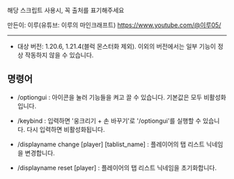 해당 스크립트 사용시, 꼭 출처를 표기해주세요

만든이: 이루(유튜브: 이루의 마인크래프트)
https://www.youtube.com/@이루05/

---

* 대상 버전: 1.20.6, 1.21.4(블럭 몬스터화 제외). 이외의 버전에서는 일부 기능이 정상 작동하지 않을 수 있습니다.

## 명령어

* /optiongui : 아이콘을 눌러 기능들을 켜고 끌 수 있습니다. 기본값은 모두 비활성화입니다.
* /keybind : 입력하면 \'웅크리기 + 손 바꾸기\'로 \'/optiongui\'를 실행할 수 있습니다. 다시 입력하면 비활성화됩니다.

* /displayname change \[player\] \[tablist_name\] : 플레이어의 탭 리스트 닉네임을 변경합니다.
* /displayname reset \[player\] : 플레이어의 탭 리스트 닉네임을 초기화합니다.